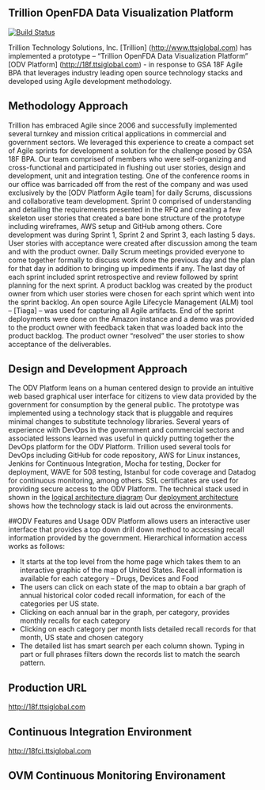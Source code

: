 ## Trillion OpenFDA Data Visualization Platform

[![Build Status](http://18fci.ttsiglobal.com:8080/buildStatus/icon?job=18f-openfda)](http://18fci.ttsiglobal.com:8080/me/my-views/view/All/job/18f-openfda/)

Trillion Technology Solutions, Inc. [Trillion] (http://www.ttsiglobal.com) has implemented a prototype – “Trillion OpenFDA Data Visualization Platform” [ODV Platform] (http://18f.ttsiglobal.com) - in response to GSA 18F Agile BPA that leverages industry leading open source technology stacks and developed using Agile development methodology.
## Methodology Approach
Trillion has embraced Agile since 2006 and successfully implemented several turnkey and mission critical applications in commercial and government sectors.  We leveraged this experience to create a compact set of Agile sprints for development a solution for the challenge posed by GSA 18F BPA.  Our team comprised of members who were self-organizing and cross-functional and participated in flushing out user stories, design and development, unit and integration testing.  One of the conference rooms in our office was barricaded off from the rest of the company and was used exclusively by the [ODV Platform Agile team] for daily Scrums, discussions and collaborative team development.
Sprint 0 comprised of understanding and detailing the requirements presented in the RFQ and creating a few skeleton user stories that created a bare bone structure of the prototype including wireframes, AWS setup and GitHub among others.  Core development was during Sprint 1, Sprint 2 and Sprint 3, each lasting 5 days.  User stories with acceptance were created after discussion among the team and with the product owner.  Daily Scrum meetings provided everyone to come together formally to discuss work done the previous day and the plan for that day in addition to bringing up impediments if any.  The last day of each sprint included sprint retrospective and review followed by sprint planning for the next sprint.  A product backlog was created by the product owner from which user stories were chosen for each sprint which went into the sprint backlog.  An open source Agile Lifecycle Management (ALM) tool – [Tiaga] – was used for capturing all Agile artifacts.  End of the sprint deployments were done on the Amazon instance and a demo was provided to the product owner with feedback taken that was loaded back into the product backlog.  The product owner “resolved” the user stories to show acceptance of the deliverables.
## Design and Development Approach
The ODV Platform leans on a human centered design to provide an intuitive web based graphical user interface for citizens to view data provided by the government for consumption by the general public.  The prototype was implemented using a technology stack that is pluggable and requires minimal changes to substitute technology libraries.  Several years of experience with DevOps in the government and commercial sectors and associated lessons learned was useful in quickly putting together the DevOps platform for the ODV Platform.  Trillion used several tools for DevOps including GitHub for code repository, AWS for Linux instances, Jenkins for Continuous Integration, Mocha for testing, Docker for deployment, WAVE for 508 testing, Istanbul for code coverage and Datadog for continuous monitoring, among others.
SSL certificates are used for providing secure access to the ODV Platform.
The technical stack used in shown in the [logical architecture diagram](https://github.com/trillion1-repos/18f/blob/master/doc/Architecture.png)
Our [deployment architecture](https://github.com/trillion1-repos/18f/blob/master/doc/Deployment.png) shows how the technology stack is laid out across the environments.

##ODV Features and Usage 
ODV Platform allows users an interactive user interface that provides a top down drill down method to accessing recall information provided by the government.  Hierarchical information access works as follows:
* It starts at the top level from the home page which takes them to an interactive graphic of the map of United States.  Recall information is available for each category – Drugs, Devices and Food
* The users can click on each state of the map to obtain a bar graph of annual historical color coded recall information, for each of the categories per US state.
* Clicking on each annual bar in the graph, per category, provides monthly recalls for each category
*	Clicking on each category per month lists detailed recall records for that month, US state and chosen category
*	The detailed list has smart search per each column shown.  Typing in part or full phrases filters down the records list to match the search pattern.

## Production URL
http://18f.ttsiglobal.com

## Continuous Integration Environment 
http://18fci.ttsiglobal.com

## OVM Continuous Monitoring Environament
